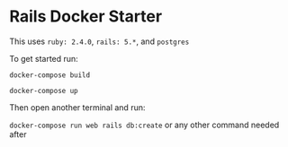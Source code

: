 # Rails Docker Starter

This uses `ruby: 2.4.0`, `rails: 5.*`, and `postgres`

To get started run:

`docker-compose build`

`docker-compose up`

Then open another terminal and run:

`docker-compose run web rails db:create` or any other command needed after

